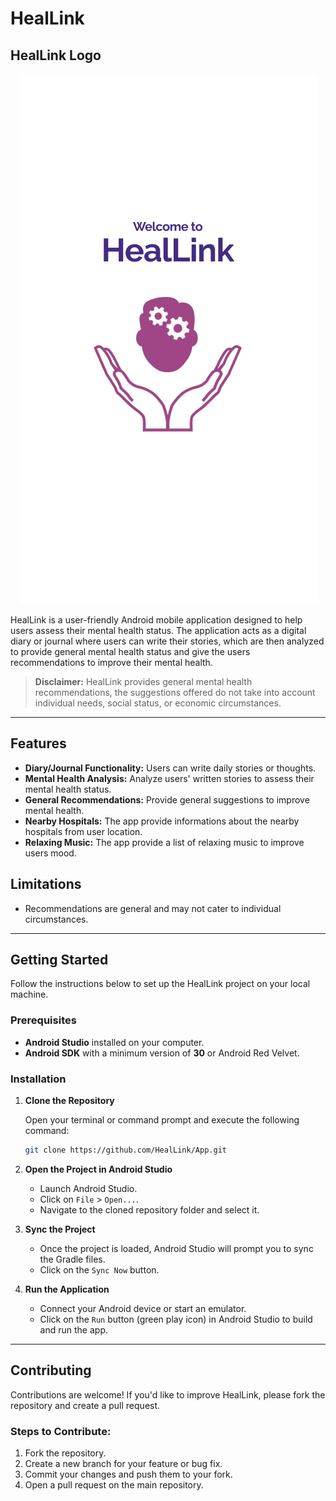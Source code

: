 # HealLink

## HealLink Logo
<p align="center">
  <img src="https://raw.githubusercontent.com/HealLink/App/master/app/src/main/res/drawable/splashscreen2.png" alt="HealLink Logo"/>
</p>


HealLink is a user-friendly Android mobile application designed to help users assess their mental health status. The application acts as a digital diary or journal where users can write their stories, which are then analyzed to provide general mental health status and give the users recommendations to improve their mental health. 

> **Disclaimer:** HealLink provides general mental health recommendations, the suggestions offered do not take into account individual needs, social status, or economic circumstances.

---

## Features

- **Diary/Journal Functionality:** Users can write daily stories or thoughts.
- **Mental Health Analysis:** Analyze users' written stories to assess their mental health status.
- **General Recommendations:** Provide general suggestions to improve mental health.
- **Nearby Hospitals:** The app provide informations about the nearby hospitals from user location.
- **Relaxing Music:** The app provide a list of relaxing music to improve users mood.

## Limitations

- Recommendations are general and may not cater to individual circumstances.

---

## Getting Started

Follow the instructions below to set up the HealLink project on your local machine.

### Prerequisites

- **Android Studio** installed on your computer.
- **Android SDK** with a minimum version of **30** or Android Red Velvet.

### Installation

1. **Clone the Repository**

   Open your terminal or command prompt and execute the following command:

   ```bash
   git clone https://github.com/HealLink/App.git
   ```

2. **Open the Project in Android Studio**

   - Launch Android Studio.
   - Click on `File` > `Open...`.
   - Navigate to the cloned repository folder and select it.

3. **Sync the Project**

   - Once the project is loaded, Android Studio will prompt you to sync the Gradle files.
   - Click on the `Sync Now` button.

4. **Run the Application**

   - Connect your Android device or start an emulator.
   - Click on the `Run` button (green play icon) in Android Studio to build and run the app.

---

## Contributing

Contributions are welcome! If you'd like to improve HealLink, please fork the repository and create a pull request.

### Steps to Contribute:
1. Fork the repository.
2. Create a new branch for your feature or bug fix.
3. Commit your changes and push them to your fork.
4. Open a pull request on the main repository.

